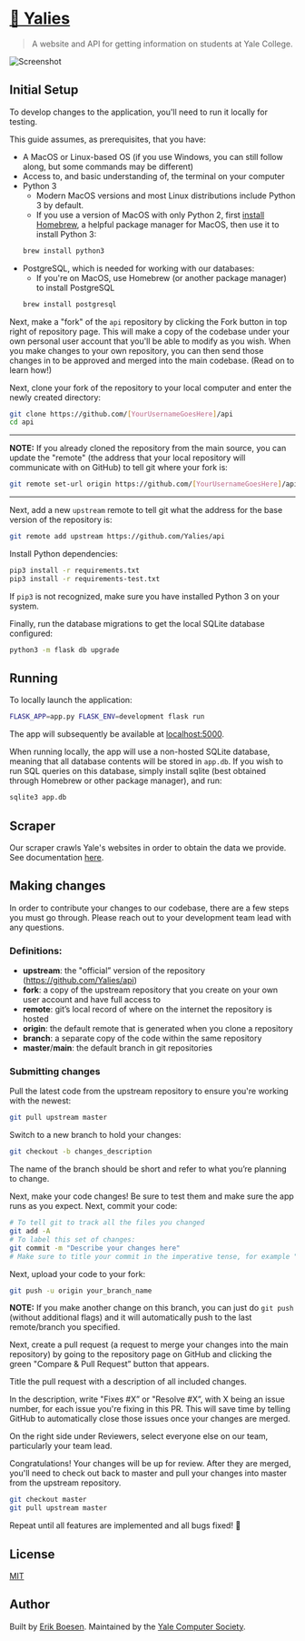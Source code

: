 # [👥 Yalies](https://yalies.io)

> A website and API for getting information on students at Yale College.

![Screenshot](screenshot.png)

## Initial Setup

To develop changes to the application, you'll need to run it locally for testing.

This guide assumes, as prerequisites, that you have:

- A MacOS or Linux-based OS (if you use Windows, you can still follow along, but some commands may be different)
- Access to, and basic understanding of, the terminal on your computer
- Python 3
  - Modern MacOS versions and most Linux distributions include Python 3 by default.
  - If you use a version of MacOS with only Python 2, first [install Homebrew](https://brew.sh/#install), a helpful package manager for MacOS, then use it to install Python 3:
  ```sh
  brew install python3
  ```
- PostgreSQL, which is needed for working with our databases:
  - If you're on MacOS, use Homebrew (or another package manager) to install PostgreSQL
  ```sh
  brew install postgresql
  ```

Next, make a "fork" of the `api` repository by clicking the Fork button in top right of repository page. This will make a copy of the codebase under your own personal user account that you'll be able to modify as you wish. When you make changes to your own repository, you can then send those changes in to be approved and merged into the main codebase. (Read on to learn how!)

Next, clone your fork of the repository to your local computer and enter the newly created directory:

```sh
git clone https://github.com/[YourUsernameGoesHere]/api
cd api
```

---

**NOTE:** If you already cloned the repository from the main source, you can update the "remote" (the address that your local repository will communicate with on GitHub) to tell git where your fork is:

```sh
git remote set-url origin https://github.com/[YourUsernameGoesHere]/api
```

---

Next, add a new `upstream` remote to tell git what the address for the base version of the repository is:

```sh
git remote add upstream https://github.com/Yalies/api
```

Install Python dependencies:

```sh
pip3 install -r requirements.txt
pip3 install -r requirements-test.txt
```

If `pip3` is not recognized, make sure you have installed Python 3 on your system.

Finally, run the database migrations to get the local SQLite database configured:

```sh
python3 -m flask db upgrade
```

## Running

To locally launch the application:

```sh
FLASK_APP=app.py FLASK_ENV=development flask run
```

The app will subsequently be available at [localhost:5000](http://localhost:5000).

When running locally, the app will use a non-hosted SQLite database, meaning that all database contents will be stored in `app.db`. If you wish to run SQL queries on this database, simply install sqlite (best obtained through Homebrew or other package manager), and run:

```sh
sqlite3 app.db
```

## Scraper

Our scraper crawls Yale's websites in order to obtain the data we provide. See documentation [here](app/scraper/README.md).

## Making changes

In order to contribute your changes to our codebase, there are a few steps you must go through. Please reach out to your development team lead with any questions.

### Definitions:

- **upstream**: the "official” version of the repository (https://github.com/Yalies/api)
- **fork**: a copy of the upstream repository that you create on your own user account and have full access to
- **remote**: git’s local record of where on the internet the repository is hosted
- **origin**: the default remote that is generated when you clone a repository
- **branch**: a separate copy of the code within the same repository
- **master**/**main**: the default branch in git repositories

### Submitting changes

Pull the latest code from the upstream repository to ensure you're working with the newest:

```sh
git pull upstream master
```

Switch to a new branch to hold your changes:

```sh
git checkout -b changes_description
```

The name of the branch should be short and refer to what you’re planning to change.

Next, make your code changes! Be sure to test them and make sure the app runs as you expect.
Next, commit your code:

```sh
# To tell git to track all the files you changed
git add -A
# To label this set of changes:
git commit -m "Describe your changes here"
# Make sure to title your commit in the imperative tense, for example "Add new features” instead of "Added…", "Adding…", etc.
```

Next, upload your code to your fork:

```sh
git push -u origin your_branch_name
```

**NOTE:** If you make another change on this branch, you can just do `git push` (without additional flags) and it will automatically push to the last remote/branch you specified.

Next, create a pull request (a request to merge your changes into the main repository) by going to the repository page on GitHub and clicking the green "Compare & Pull Request” button that appears.

Title the pull request with a description of all included changes.

In the description, write "Fixes #X” or "Resolve #X”, with X being an issue number, for each issue you're fixing in this PR. This will save time by telling GitHub to automatically close those issues once your changes are merged.

On the right side under Reviewers, select everyone else on our team, particularly your team lead.

Congratulations! Your changes will be up for review. After they are merged, you'll need to check out back to master and pull your changes into master from the upstream repository.

```sh
git checkout master
git pull upstream master
```

Repeat until all features are implemented and all bugs fixed! :slightly_smiling_face:

## License

[MIT](LICENSE)

## Author

Built by [Erik Boesen](https://github.com/ErikBoesen). Maintained by the <a href="https://yalecompsociety.com">Yale Computer Society</a>.
